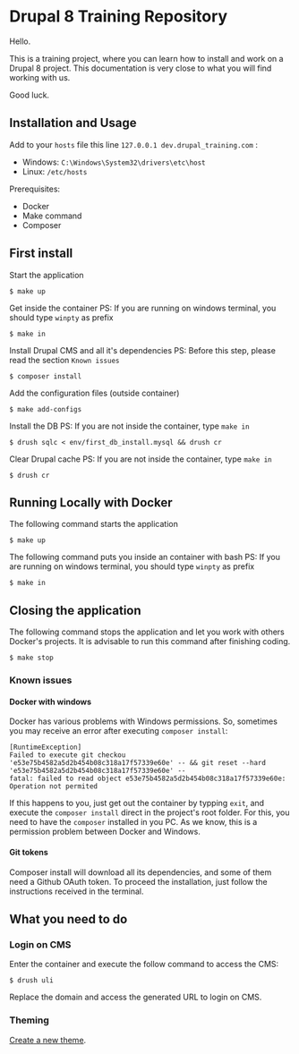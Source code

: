 # Drupal 8 Training Repository

Hello.

This is a training project, where you can learn how to install and work on a Drupal 8 project.
This documentation is very close to what you will find working with us.

Good luck.

## Installation and Usage

Add to your `hosts` file this line `127.0.0.1 dev.drupal_training.com` :
* Windows: `C:\Windows\System32\drivers\etc\host`
* Linux: `/etc/hosts`

Prerequisites:
* Docker
* Make command
* Composer

## First install

Start the application
```
$ make up
```

Get inside the container
PS: If you are running on windows terminal, you should type `winpty` as prefix
```
$ make in
```

Install Drupal CMS and all it's dependencies
PS: Before this step, please read the section `Known issues`
```
$ composer install
```

Add the configuration files (outside container)
```
$ make add-configs
```

Install the DB
PS: If you are not inside the container, type `make in`
```
$ drush sqlc < env/first_db_install.mysql && drush cr
```

Clear Drupal cache
PS: If you are not inside the container, type `make in`
```
$ drush cr
```

## Running Locally with Docker

The following command starts the application
```
$ make up
```

The following command puts you inside an container with bash
PS: If you are running on windows terminal, you should type `winpty` as prefix
```
$ make in
```

## Closing the application

The following command stops the application and let you work with others Docker's projects.
It is advisable to run this command after finishing coding.
```
$ make stop
```

### Known issues

#### Docker with windows
Docker has various problems with Windows permissions.  So, sometimes you may receive an error after executing `composer install`:
```
[RuntimeException]
Failed to execute git checkou 'e53e75b4582a5d2b454b08c318a17f57339e60e' -- && git reset --hard 'e53e75b4582a5d2b454b08c318a17f57339e60e' --
fatal: failed to read object e53e75b4582a5d2b454b08c318a17f57339e60e: Operation not permited
```

If this happens to you, just get out the container by typping `exit`, and execute the `composer install` direct in the project's root folder.
For this, you need to have the `composer` installed in you PC.
As we know, this is a permission problem between Docker and Windows.

#### Git tokens
Composer install will download all its dependencies, and some of them need a Github OAuth token. To proceed the installation, just follow the instructions received in the terminal.


## What you need to do

### Login on CMS

Enter the container and execute the follow command to access the CMS:
```
$ drush uli
```
Replace the domain and access the generated URL to login on CMS.

### Theming

[Create a new theme](https://www.drupal.org/docs/theming-drupal/how-to-create-a-basic-drupal-8-theme).